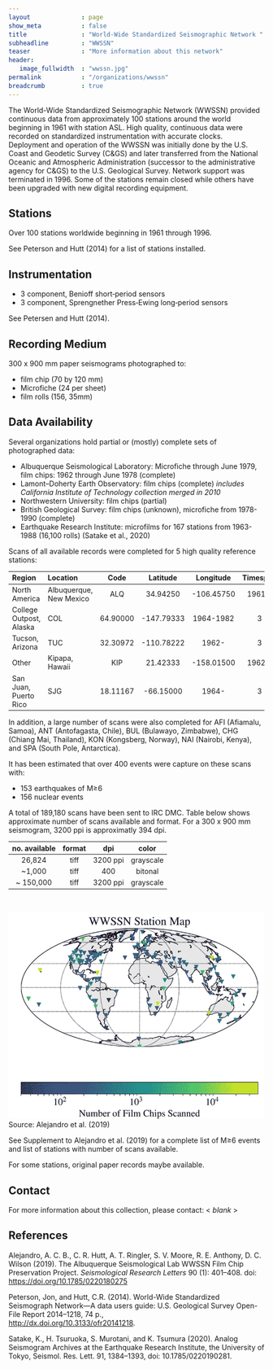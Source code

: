 ```yaml
---
layout              : page
show_meta           : false
title               : "World-Wide Standardized Seismographic Network "
subheadline         : "WWSSN"
teaser              : "More information about this network"
header:
   image_fullwidth  : "wwssn.jpg"
permalink           : "/organizations/wwssn"
breadcrumb          : true
---
```


The World-Wide Standardized Seismographic Network (WWSSN) provided continuous data from approximately 100 stations around the world beginning in 1961 with station ASL. High quality, continuous data were recorded on standardized instrumentation with accurate clocks. Deployment and operation of the WWSSN was initially done by the U.S. Coast and Geodetic Survey (C&GS) and later transferred from the National Oceanic and Atmospheric Administration (successor to the administrative agency for C&GS) to the U.S. Geological Survey. Network support was terminated in 1996. Some of the stations remain closed while others have been upgraded with new digital recording equipment.


## Stations

Over 100 stations worldwide beginning in 1961 through 1996.

See Peterson and Hutt (2014) for a list of stations installed.

## Instrumentation
* 3 component, Benioff short‐period sensors
* 3 component, Sprengnether Press‐Ewing long‐period sensors

See Petersen and Hutt (2014).


## Recording Medium
300 x 900 mm paper seismograms photographed to:
*	film chip (70 by 120 mm)
*	Microfiche (24 per sheet)
*	film rolls (156, 35mm)

## Data Availability
Several organizations hold partial or (mostly) complete sets of photographed data:
* Albuquerque Seismological Laboratory: Microfiche through June 1979, film chips: 1962 through June 1978 (complete)
* Lamont–Doherty Earth Observatory: film chips (complete) *includes California Institute of Technology collection merged in 2010*
* Northwestern University: film chips (partial)
* British Geological Survey: film chips (unknown), microfiche from 1978-1990 (complete)
* Earthquake Research Institute: microfilms for 167 stations from 1963-1988 (16,100 rolls) (Satake et al., 2020)

Scans of all available records were completed for 5 high quality reference stations:

**Region** | **Location** | **Code** | **Latitude** | **Longitude** | **Timespan** | **Components**
| :--- | :--- | :---: | :---: | :---: | :---: | :---:
North America | Albuquerque, New Mexico |ALQ | 34.94250 | -106.45750| 1961 - | 3
| College Outpost, Alaska | COL | 64.90000 | -147.79333 | 1964-1982 | 3
| Tucson, Arizona |TUC | 32.30972 |-110.78222 | 1962- | 3
Other | Kipapa, Hawaii | KIP| 21.42333| -158.01500| 1962 - | 3
| San Juan, Puerto Rico | SJG | 18.11167 | -66.15000 | 1964- | 3

In addition, a large number of scans were also completed for AFI (Afiamalu, Samoa), ANT (Antofagasta, Chile), BUL (Bulawayo, Zimbabwe), CHG (Chiang Mai, Thailand), KON (Kongsberg, Norway), NAI (Nairobi, Kenya), and SPA (South Pole, Antarctica).

It has been estimated that over 400 events were capture on these scans with:
* 153 earthquakes of M&ge;6
* 156 nuclear events


A total of 189,180 scans have been sent to IRC DMC. Table below shows approximate number of scans available and format.
For a 300 x 900 mm seismogram, 3200 ppi is approximatly 394 dpi.

**no. available** | **format** | **dpi** | **color**
| :---: | :---: | :---: | :---:
26,824 | tiff | 3200 ppi  | grayscale
~1,000 | tiff |  400 | bitonal
~ 150,000 | tiff | 3200 ppi | grayscale

<br>

![chips scanned](../images/PreservingHistoricEarthquakeRecords.jpg)
Source: Alejandro  et al. (2019)

See Supplement to Alejandro et al. (2019) for a complete list of  M&ge;6 events and list of stations with number of scans available.

For some stations, original paper records maybe available.
## Contact
For more information about this collection, please contact: \< *blank* \>

## References
Alejandro, A. C. B., C. R. Hutt, A. T. Ringler, S. V. Moore, R. E. Anthony, D. C. Wilson (2019). The Albuquerque Seismological Lab WWSSN Film Chip Preservation Project. *Seismological Research Letters* 90 (1): 401–408. doi: https://doi.org/10.1785/0220180275

Peterson, Jon, and Hutt, C.R. (2014). World-Wide Standardized Seismograph Network—A data users guide: U.S. Geological Survey Open-File Report 2014–1218, 74 p.,  
http://dx.doi.org/10.3133/ofr20141218.

Satake, K., H. Tsuruoka, S. Murotani, and K. Tsumura (2020). Analog Seismogram Archives at the Earthquake Research Institute, the
University of Tokyo, Seismol. Res. Lett. 91, 1384–1393, doi: 10.1785/0220190281.
